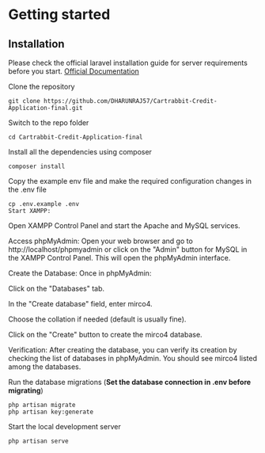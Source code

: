 # Getting started

## Installation

Please check the official laravel installation guide for server requirements before you start. [Official Documentation](https://laravel.com/docs/5.4/installation#installation)

Clone the repository

    git clone https://github.com/DHARUNRAJ57/Cartrabbit-Credit-Application-final.git
Switch to the repo folder

    cd Cartrabbit-Credit-Application-final

Install all the dependencies using composer

    composer install

Copy the example env file and make the required configuration changes in the .env file

    cp .env.example .env
    Start XAMPP:
Open XAMPP Control Panel and start the Apache and MySQL services.

Access phpMyAdmin:
Open your web browser and go to http://localhost/phpmyadmin or click on the "Admin" button for MySQL in the XAMPP Control Panel. This will open the phpMyAdmin interface.

Create the Database:
Once in phpMyAdmin:

Click on the "Databases" tab.

In the "Create database" field, enter mirco4.

Choose the collation if needed (default is usually fine).

Click on the "Create" button to create the mirco4 database.

Verification:
After creating the database, you can verify its creation by checking the list of databases in phpMyAdmin.
You should see mirco4 listed among the databases.

Run the database migrations (**Set the database connection in .env before migrating**)

    php artisan migrate
    php artisan key:generate

Start the local development server

    php artisan serve

